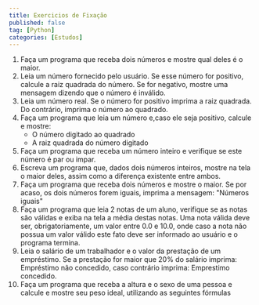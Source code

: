 ```yaml
---
title: Exercicios de Fixação
published: false
tag: [Python]
categories: [Estudos]
---
```


1. Faça um programa que receba dois números e mostre qual deles é o maior.
2. Leia um número fornecido pelo usuário. Se esse número for positivo, calcule a raiz quadrada do número. Se for negativo, mostre uma mensagem dizendo que o número é inválido.
3. Leia um número real. Se o número for positivo imprima a raiz quadrada. Do contrário, imprima o número ao quadrado.
4. Faça um programa que leia um número e,caso ele seja positivo, calcule e mostre:
   - O número digitado ao quadrado
   - A raiz quadrada do número digitado
5. Faça um programa que receba um número inteiro e verifique se este número é par ou impar.
6. Escreva um programa que, dados dois números inteiros, mostre na tela o maior deles, assim como a diferença existente entre ambos.
7. Faça um programa que receba dois números e mostre o maior. Se por acaso, os dois números forem iguais, imprima a mensagem: "Números iguais"
8. Faça um programa que leia 2 notas de um aluno, verifique se as notas são válidas e exiba na tela a média destas notas. Uma nota válida deve ser, obrigatoriamente, um valor entre 0.0 e 10.0, onde caso a nota não possua um valor válido este fato deve ser informado ao usuário e o programa termina.
9. Leia o salário de um trabalhador e o valor da prestação de um empréstimo. Se a prestação for maior que 20% do salário imprima: Empréstimo não concedido, caso contrário imprima: Emprestimo concedido.
10. Faça um programa que receba a altura e o sexo de uma pessoa e calcule e mostre seu peso ideal, utilizando as seguintes fórmulas